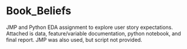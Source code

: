 # Book_Beliefs
JMP and Python EDA assignment to explore user story expectations. Attached is data, feature/variable documentation, python notebook, and final report. JMP was also used, but script not provided.
